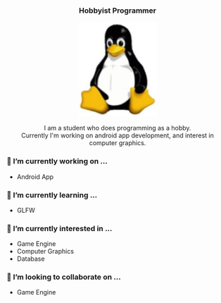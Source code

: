 <h3 align="center">
  Hobbyist Programmer
</h3>

<div align="center">
  <img src="/tux.png">
</div>


<p align="center">
  I am a student who does programming as a hobby.
  <br>
  Currently I'm working on android app development, and interest in computer graphics.
<p>

### 🔭 I’m currently working on ...
  - Android App

### 🌱 I’m currently learning ...
  - GLFW

### 🌱 I’m currently interested in ...
  - Game Engine
  - Computer Graphics
  - Database

### 👯 I’m looking to collaborate on ...
  - Game Engine


<!--
🤔 I’m looking for help with ...
- 💬 Ask me about ... 
- 📫 How to reach me: ...
- 😄 Pronouns: ...
- ⚡ Fun fact: ...
-->
